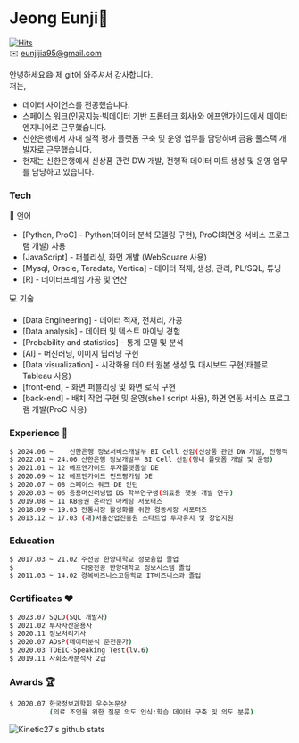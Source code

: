 # Jeong Eunji👋
[![Hits](https://hits.seeyoufarm.com/api/count/incr/badge.svg?url=https%3A%2F%2Fgithub.com%2FeunjiJeong729&count_bg=%23E495F6&title_bg=%23555555&icon=&icon_color=%23E7E7E7&title=hits&edge_flat=false)](https://hits.seeyoufarm.com)<br>
✉️ eunjijia95@gmail.com

안녕하세요😄 제 git에 와주셔서 감사합니다.<br>
저는,
  - 데이터 사이언스를 전공했습니다.
  - 스페이스 워크(인공지능·빅데이터 기반 프롭테크 회사)와 에프앤가이드에서 데이터 엔지니어로 근무했습니다.
  - 신한은행에서 사내 실적 평가 플랫폼 구축 및 운영 업무를 담당하며 금융 풀스택 개발자로 근무했습니다.
  - 현재는 신한은행에서 신상품 관련 DW 개발, 전행적 데이터 마트 생성 및 운영 업무를 담당하고 있습니다.

### Tech

📔 언어
* [Python, ProC] - Python(데이터 분석 모델링 구현), ProC(화면용 서비스 프로그램 개발) 사용
* [JavaScript] - 퍼블리싱, 화면 개발 (WebSquare 사용)
* [Mysql, Oracle, Teradata, Vertica] - 데이터 적재, 생성, 관리, PL/SQL, 튜닝
* [R] - 데이터프레임 가공 및 연산
 
💻 기술
* [Data Engineering] - 데이터 적재, 전처리, 가공
* [Data analysis] - 데이터 및 텍스트 마이닝 경험
* [Probability and statistics] - 통계 모델 및 분석
* [AI] - 머신러닝, 이미지 딥러닝 구현
* [Data visualization] - 시각화용 데이터 원본 생성 및 대시보드 구현(태블로 Tableau 사용)
* [front-end] - 화면 퍼블리싱 및 화면 로직 구현
* [back-end] - 배치 작업 구현 및 운영(shell script 사용), 화면 연동 서비스 프로그램 개발(ProC 사용)

### Experience 🏢

```sh
$ 2024.06 ~    신한은행 정보서비스개발부 BI Cell 선임(신상품 관련 DW 개발, 전행적 데이터 마트 생성 및 운영)
$ 2022.01 ~ 24.06 신한은행 정보개발부 BI Cell 선임(행내 플랫폼 개발 및 운영)
$ 2021.01 ~ 12 에프앤가이드 투자플랫폼실 DE
$ 2020.09 ~ 12 에프앤가이드 펀드평가팀 DE
$ 2020.07 ~ 08 스페이스 워크 DE 인턴
$ 2020.03 ~ 06 응용머신러닝랩 DS 학부연구생(의료용 챗봇 개발 연구)
$ 2019.08 ~ 11 KB증권 온라인 마케팅 서포터즈
$ 2018.09 ~ 19.03 전통시장 활성화를 위한 경동시장 서포터즈
$ 2013.12 ~ 17.03 (재)서울산업진흥원 스타트업 투자유치 및 창업지원
```

### Education

```sh
$ 2017.03 ~ 21.02 주전공 한양대학교 정보융합 졸업
$                 다중전공 한양대학교 정보시스템 졸업
$ 2011.03 ~ 14.02 경복비즈니스고등학교 IT비즈니스과 졸업
```

### Certificates ♥️

```sh
$ 2023.07 SQLD(SQL 개발자)
$ 2021.02 투자자산운용사
$ 2020.11 정보처리기사
$ 2020.07 ADsP(데이터분석 준전문가)
$ 2020.03 TOEIC-Speaking Test(lv.6)
$ 2019.11 사회조사분석사 2급
```

### Awards 🏆
```sh
$ 2020.07 한국정보과학회 우수논문상
          (의료 조언을 위한 질문 의도 인식:학습 데이터 구축 및 의도 분류)
```

![Kinetic27's github stats](https://github-readme-stats.vercel.app/api?username=eunjiJeong729&show_icons=true)
